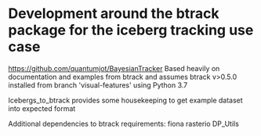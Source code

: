 # Development around the btrack package for the iceberg tracking use case
https://github.com/quantumjot/BayesianTracker
Based heavily on documentation and examples from btrack and assumes
btrack v>0.5.0 installed from branch 'visual-features' using Python 3.7

Icebergs_to_btrack provides some housekeeping to get example dataset into expected format


Additional dependencies to btrack requirements:
fiona
rasterio
DP_Utils
